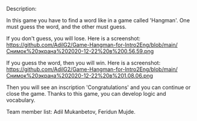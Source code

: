 Description:

In this game you have to find a word like in a game called 'Hangman'.
One must guess the word, and the other must guess.

If you don't guess, you will lose. Here is a screenshot:
https://github.com/AdilG2/Game-Hangman-for-Intro2Eng/blob/main/Снимок%20экрана%202020-12-22%20в%200.56.59.png

If you guess the word, then you will win. Here is a screenshot:
https://github.com/AdilG2/Game-Hangman-for-Intro2Eng/blob/main/Снимок%20экрана%202020-12-22%20в%201.08.06.png

Then you will see an inscription 'Congratulations' and you can continue or close the game.
Thanks to this game, you can develop logic and vocabulary.

Team member list:
Adil Mukanbetov, Feridun Mujde.
